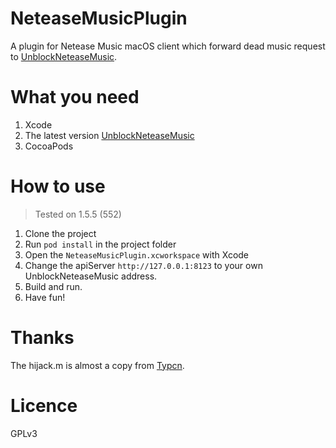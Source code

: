 # NeteaseMusicPlugin
A plugin for Netease Music macOS client which forward dead music request to [UnblockNeteaseMusic](https://github.com/ITJesse/UnblockNeteaseMusic).

# What you need
1. Xcode
2. The latest version [UnblockNeteaseMusic](https://github.com/ITJesse/UnblockNeteaseMusic)
3. CocoaPods

# How to use

> Tested on 1.5.5 (552)

1. Clone the project
2. Run `pod install` in the project folder
3. Open the `NeteaseMusicPlugin.xcworkspace` with Xcode
4. Change the apiServer `http://127.0.0.1:8123` to your own UnblockNeteaseMusic address.
5. Build and run.
6. Have fun!

# Thanks
The hijack.m is almost a copy from [Typcn](https://github.com/typcn/163music-mac-client-unlock/blob/master/hijack.m).

# Licence
GPLv3
